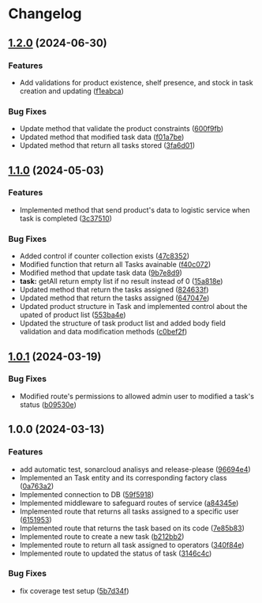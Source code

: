 # Changelog

## [1.2.0](https://github.com/WMS-Corporation/wms-taskControl-service/compare/v1.1.0...v1.2.0) (2024-06-30)


### Features

* Add validations for product existence, shelf presence, and stock in task creation and updating ([f1eabca](https://github.com/WMS-Corporation/wms-taskControl-service/commit/f1eabca614fbfedc2f795bfab10fdc204f3b2558))


### Bug Fixes

* Update method that validate the product constraints ([600f9fb](https://github.com/WMS-Corporation/wms-taskControl-service/commit/600f9fb5a96c87e6b9d86737a7a31d702e7c83c9))
* Updated method that modified task data ([f01a7be](https://github.com/WMS-Corporation/wms-taskControl-service/commit/f01a7bef4d44b77b4e1989de8c5c7c20f16b2b71))
* Updated method that return all tasks stored ([3fa6d01](https://github.com/WMS-Corporation/wms-taskControl-service/commit/3fa6d01963cf94d2779ab7e5b3b90c7cfb7c50ec))

## [1.1.0](https://github.com/WMS-Corporation/wms-taskControl-service/compare/v1.0.1...v1.1.0) (2024-05-03)


### Features

* Implemented method that send product's data to logistic service when task is completed ([3c37510](https://github.com/WMS-Corporation/wms-taskControl-service/commit/3c37510b35ab0873960cb50e969a8d707880ea0a))


### Bug Fixes

* Added control if counter collection exists ([47c8352](https://github.com/WMS-Corporation/wms-taskControl-service/commit/47c8352d8629f7f5a735cb2036fb5a93eda15742))
* Modified function that return all Tasks avainable ([f40c072](https://github.com/WMS-Corporation/wms-taskControl-service/commit/f40c072b69dd42cd0aec0181b70e45a39a2a54e1))
* Modified method that update task data ([9b7e8d9](https://github.com/WMS-Corporation/wms-taskControl-service/commit/9b7e8d9635685d38ec658a98ac0f65239e5d343b))
* **task:** getAll return empty list if no result instead of 0 ([15a818e](https://github.com/WMS-Corporation/wms-taskControl-service/commit/15a818e0ec5912d933e5fa59ed2744927ddf53f0))
* Updated method that return the tasks assigned ([824633f](https://github.com/WMS-Corporation/wms-taskControl-service/commit/824633f17357ae8a0d5116999e683d5df728b79e))
* Updated method that return the tasks assigned ([647047e](https://github.com/WMS-Corporation/wms-taskControl-service/commit/647047e64aa34d131d09b73a8ee7a6d73d2cb2da))
* Updated product structure in Task and implemented control about the upated of product list ([553ba4e](https://github.com/WMS-Corporation/wms-taskControl-service/commit/553ba4e93b4a721b1b4e59025599994397aaee62))
* Updated the structure of task product list and added body field validation and data modification methods ([c0bef2f](https://github.com/WMS-Corporation/wms-taskControl-service/commit/c0bef2f670a9c9652815337253e0cd9577fab906))

## [1.0.1](https://github.com/WMS-Corporation/wms-taskControl-service/compare/v1.0.0...v1.0.1) (2024-03-19)


### Bug Fixes

* Modified route's permissions to allowed admin user to modified a task's status ([b09530e](https://github.com/WMS-Corporation/wms-taskControl-service/commit/b09530ebabc0eb04eaaa75edc3ecd46425726742))

## 1.0.0 (2024-03-13)


### Features

* add automatic test, sonarcloud analisys and release-please ([96694e4](https://github.com/WMS-Corporation/wms-taskControl-service/commit/96694e46c1052653f7f1b8f4921720c95233306a))
* Implemented an Task entity and its corresponding factory class ([0a763a2](https://github.com/WMS-Corporation/wms-taskControl-service/commit/0a763a2a1714099aa5565802624d132ec9698030))
* Implemented connection to DB ([59f5918](https://github.com/WMS-Corporation/wms-taskControl-service/commit/59f591880c689fd5698998bb9cb1355a2e5ee377))
* Implemented middleware to safeguard routes of service ([a84345e](https://github.com/WMS-Corporation/wms-taskControl-service/commit/a84345e18893e3e191ef2f585070e09410cff0aa))
* Implemented route that returns all tasks assigned to a specific user ([6151953](https://github.com/WMS-Corporation/wms-taskControl-service/commit/61519537b5973318e27577b11b1dee02cbeecdd1))
* Implemented route that returns the task based on its code ([7e85b83](https://github.com/WMS-Corporation/wms-taskControl-service/commit/7e85b8357577bc50665344e140da73c5f1e6c012))
* Implemented route to create a new task ([b212bb2](https://github.com/WMS-Corporation/wms-taskControl-service/commit/b212bb2e0444647725e49ec65b99636fd0cd995b))
* Implemented route to return all task assigned to operators ([340f84e](https://github.com/WMS-Corporation/wms-taskControl-service/commit/340f84ec5e2b3265a4973841e9b9acdf4e9dc4b6))
* Implemented route to updated the status of task ([3146c4c](https://github.com/WMS-Corporation/wms-taskControl-service/commit/3146c4c80a38db1ae683fed4942e8aa94266fe54))


### Bug Fixes

* fix coverage test setup ([5b7d34f](https://github.com/WMS-Corporation/wms-taskControl-service/commit/5b7d34f65f2e1fe4eafaf88da9c2182fc47e87f6))
